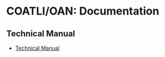 <!----------------------------------------------------------------------

This file is part of the UNAM telescope control system.

$Id: BOILERPLATE 3370 2019-10-30 02:46:01Z Alan $

------------------------------------------------------------------------

Copyright © 2018, 2019 Alan M. Watson <alan@astro.unam.mx>

Permission to use, copy, modify, and distribute this software for any
purpose with or without fee is hereby granted, provided that the above
copyright notice and this permission notice appear in all copies.

THE SOFTWARE IS PROVIDED "AS IS" AND THE AUTHOR DISCLAIMS ALL
WARRANTIES WITH REGARD TO THIS SOFTWARE INCLUDING ALL IMPLIED
WARRANTIES OF MERCHANTABILITY AND FITNESS. IN NO EVENT SHALL THE
AUTHOR BE LIABLE FOR ANY SPECIAL, DIRECT, INDIRECT, OR CONSEQUENTIAL
DAMAGES OR ANY DAMAGES WHATSOEVER RESULTING FROM LOSS OF USE, DATA OR
PROFITS, WHETHER IN AN ACTION OF CONTRACT, NEGLIGENCE OR OTHER
TORTIOUS ACTION, ARISING OUT OF OR IN CONNECTION WITH THE USE OR
PERFORMANCE OF THIS SOFTWARE.

----------------------------------------------------------------------->

# COATLI/OAN: Documentation

## Technical Manual

* [Technical Manual](https://github.com/alanwatsonforster/coatlioan-ddotioan-technical-manual/raw/main/coatlioan.pdf)
